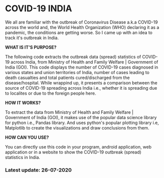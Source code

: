 # COVID-19 INDIA
We all are familiar with the outbreak of Coronavirus Disease a.k.a COVID-19 across the world and, the World Health Organization (WHO) declaring it as a pandemic, the conditions are getting worse. So I came up with an idea to track it's outbreak in India.

**WHAT IS IT'S PURPOSE?**

The following code extracts the outbreak data (spread) statistics of COVID-19 across India, from Ministry of Health and Family Welfare | Government of India (GOI). This code displays the number of COVID-19 cases diagnosed in various states and union territories of India, number of cases leading to death casualties and total patients cured/discharged from the disease/hospital. While wrappind up, it presents a comparison between the source of COVID-19 spreading across India i.e., whether it is spreading due to localites or due to the foreign people here.

**HOW IT WORKS?**

To extract the data from Ministry of Health and Family Welfare | Government of India (GOI), it makes use of the popular data science library for python i.e., Pandas library. And uses python's popular plotting library i.e, Matplotlib to create the visualizations and draw conclusions from them.

**HOW CAN YOU USE?**

You can directly use this code in your program, android application, web application or in a website to show the COVID-19 outbreak (spread) statistics in India.

### Latest update: 26-07-2020
